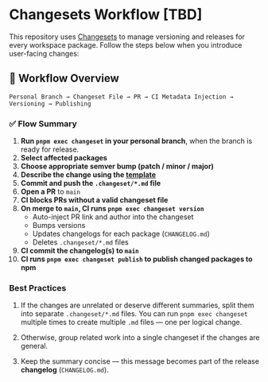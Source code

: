# Changesets Workflow [TBD]

This repository uses [Changesets](https://github.com/changesets/changesets) to manage versioning and
releases for every workspace package. Follow the steps below when you introduce user-facing changes:

## 🔁 Workflow Overview

```text
Personal Branch → Changeset File → PR → CI Metadata Injection → Versioning → Publishing
```

### ✅ Flow Summary

1. **Run `pnpm exec changeset` in your personal branch**, when the branch is ready for release.
2. **Select affected packages**
3. **Choose appropriate semver bump (patch / minor / major)**
4. **Describe the change using the [template](./template.md)**
5. **Commit and push the `.changeset/*.md` file**
6. **Open a PR** to `main`
7. **CI blocks PRs without a valid changeset file**
8. **On merge to `main`, CI runs `pnpm exec changeset version`**
   - Auto-inject PR link and author into the changeset
   - Bumps versions
   - Updates changelogs for each package (`CHANGELOG.md`)
   - Deletes `.changeset/*.md` files
9. **CI commit the changelog(s) to `main`**
10. **CI runs `pnpm exec changeset publish` to publish changed packages to npm**

### Best Practices

1. If the changes are unrelated or deserve different summaries, split them into separate
   `.changeset/*.md` files. You can run `pnpm exec changeset` multiple times to create multiple
   `.md` files — one per logical change.

2. Otherwise, group related work into a single changeset if the changes are general.

3. Keep the summary concise — this message becomes part of the release **changelog**
   (`CHANGELOG.md`).
